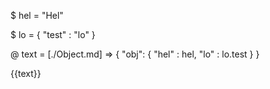 $ hel = "Hel"

$ lo = {
    "test" : "lo"
}

@ text = [./Object.md] => {
    "obj": {
        "hel" : hel,
        "lo" : lo.test
    }
}

{{text}}